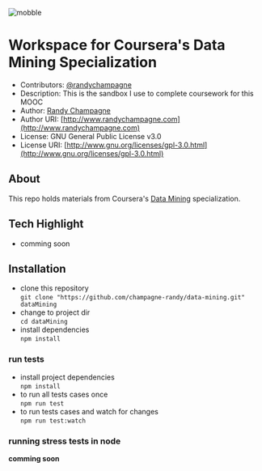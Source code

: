 ![mobble](http://cloud.scott.ee/images/mobble.png)

# Workspace for Coursera's Data Mining Specialization

* Contributors: [@randychampagne](http://twitter.com/randychampagne)
* Description: This is the sandbox I use to complete coursework for this MOOC
* Author: [Randy Champagne](http://www.randychampagne.com)
* Author URI: [http://www.randychampagne.com](http://www.randychampagne.com)
* License: GNU General Public License v3.0
* License URI: [http://www.gnu.org/licenses/gpl-3.0.html](http://www.gnu.org/licenses/gpl-3.0.html)





## About

This repo holds materials from Coursera's [Data Mining](https://www.coursera.org/specializations/data-structures-algorithms) specialization.





## Tech Highlight

* comming soon





## Installation

* clone this repository <br>
```git clone "https://github.com/champagne-randy/data-mining.git" dataMining```
* change to project dir <br>
```cd dataMining```
* install dependencies <br>
```npm install```





### run tests

* install project dependencies <br>
```npm install```
* to run all tests cases once <br>
```npm run test```
* to run tests cases and watch for changes <br>
```npm run test:watch```





### running stress tests in node
**comming soon**



